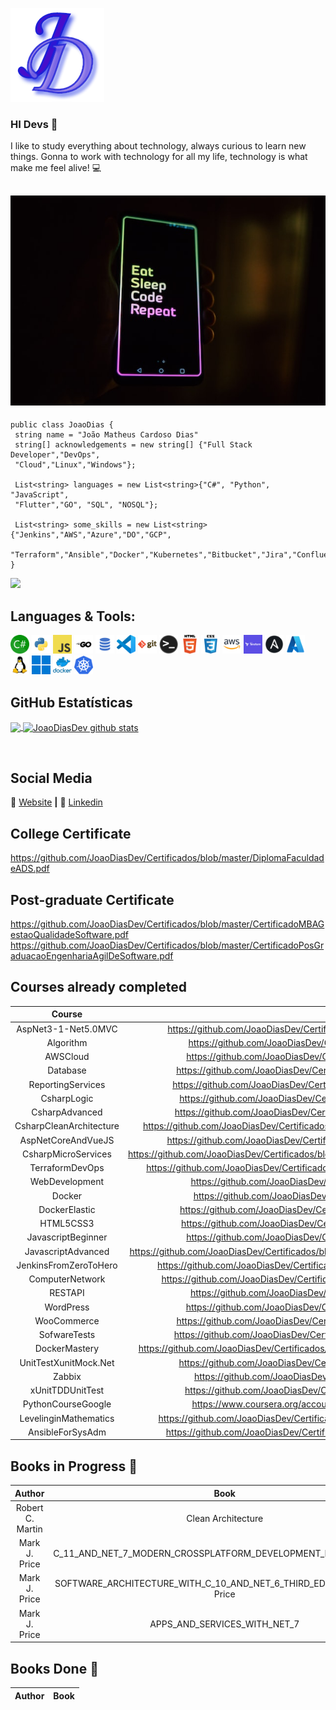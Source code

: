 [![Header](https://github.com/JoaoDiasDev/JoaoDiasDev/blob/main/logoX1.png "Header")](https://github.com/joaodiasdev/)

### HI Devs 👋

I like to study everything about technology, always curious to learn new things. Gonna to work with technology for all my life, technology is what make me feel alive! 💻

## <img alt="about-me" src="https://github.com/JoaoDiasDev/ResourcesGeralParaProjetos/blob/master/JoaoDiasDev/Readme/resources/about-me-section.jpg?raw=true" />

```Csharp
public class JoaoDias {
 string name = "João Matheus Cardoso Dias"
 string[] acknowledgements = new string[] {"Full Stack Developer","DevOps",
 "Cloud","Linux","Windows"};

 List<string> languages = new List<string>{"C#", "Python", "JavaScript",
 "Flutter","GO", "SQL", "NOSQL"};

 List<string> some_skills = new List<string>{"Jenkins","AWS","Azure","DO","GCP",
 "Terraform","Ansible","Docker","Kubernetes","Bitbucket","Jira","Confluence"}
}
```
<img width="300" src="https://media.giphy.com/media/iGpHt2H22k1orjgT9b/giphy.gif" />

## **Languages & Tools:**  

<code><img height="30" src="https://raw.githubusercontent.com/github/explore/80688e429a7d4ef2fca1e82350fe8e3517d3494d/topics/csharp/csharp.png"></code>
<code><img height="30" src="https://raw.githubusercontent.com/github/explore/80688e429a7d4ef2fca1e82350fe8e3517d3494d/topics/python/python.png"></code>
<code><img height="30" src="https://raw.githubusercontent.com/github/explore/80688e429a7d4ef2fca1e82350fe8e3517d3494d/topics/javascript/javascript.png"></code>
<code><img height="30" src="https://raw.githubusercontent.com/github/explore/80688e429a7d4ef2fca1e82350fe8e3517d3494d/topics/go/go.png"></code>
<code><img height="30" src="https://raw.githubusercontent.com/github/explore/80688e429a7d4ef2fca1e82350fe8e3517d3494d/topics/sql/sql.png"></code>
<code><img height="30" src="https://raw.githubusercontent.com/github/explore/80688e429a7d4ef2fca1e82350fe8e3517d3494d/topics/visual-studio-code/visual-studio-code.png"></code>
<code><img height="30" src="https://raw.githubusercontent.com/github/explore/80688e429a7d4ef2fca1e82350fe8e3517d3494d/topics/git/git.png"></code>
<code><img height="30" src="https://raw.githubusercontent.com/github/explore/80688e429a7d4ef2fca1e82350fe8e3517d3494d/topics/terminal/terminal.png"></code>
<code><img height="30" src="https://raw.githubusercontent.com/github/explore/80688e429a7d4ef2fca1e82350fe8e3517d3494d/topics/html/html.png"></code>
<code><img height="30" src="https://raw.githubusercontent.com/github/explore/80688e429a7d4ef2fca1e82350fe8e3517d3494d/topics/css/css.png"></code>
<code><img height="30" src="https://raw.githubusercontent.com/github/explore/fbceb94436312b6dacde68d122a5b9c7d11f9524/topics/aws/aws.png"></code>
<code><img height="30" src="https://raw.githubusercontent.com/github/explore/80688e429a7d4ef2fca1e82350fe8e3517d3494d/topics/terraform/terraform.png"></code>
<code><img height="30" src="https://raw.githubusercontent.com/github/explore/80688e429a7d4ef2fca1e82350fe8e3517d3494d/topics/ansible/ansible.png"></code>
<code><img height="30" src="https://raw.githubusercontent.com/github/explore/eaef8552d8b082ffafe2bfc8a5023d47da904aac/topics/azure/azure.png"></code>
<code><img height="30" src="https://raw.githubusercontent.com/github/explore/80688e429a7d4ef2fca1e82350fe8e3517d3494d/topics/linux/linux.png"></code>
<code><img height="30" src="https://raw.githubusercontent.com/github/explore/379d49236d826364be968345e0a085d044108cff/topics/windows/windows.png"></code>
<code><img height="30" src="https://raw.githubusercontent.com/github/explore/80688e429a7d4ef2fca1e82350fe8e3517d3494d/topics/docker/docker.png"></code>
<code><img height="30" src="https://raw.githubusercontent.com/github/explore/01ea2a586e5da744792d0ccfce2f68b861f29301/topics/kubernetes/kubernetes.png"></code>

## **GitHub Estatísticas**

<a href="https://github.com/joaodiasdev">
  <img align="center" src="https://github-readme-stats.vercel.app/api/top-langs/?username=joaodiasdev&theme=nightowl&hide_langs_below=1" />
</a>

<a href="https://github.com/joaodiasdev">
 <img align="center" src="https://github-readme-stats.vercel.app/api?username=joaodiasdev&show_icons=true&theme=nightowl&line_height=27" alt="JoaoDiasDev github stats"/>
</a>

[website]: https://joaodiasdev.com/
[linkedin]: https://www.linkedin.com/in/jo%C3%A3o-matheus-cardoso-dias-29636220a/
<br>

## Social Media

🏡 [Website][website] **|** 
👔 [Linkedin][linkedin]

## College Certificate
https://github.com/JoaoDiasDev/Certificados/blob/master/DiplomaFaculdadeADS.pdf

## Post-graduate Certificate
https://github.com/JoaoDiasDev/Certificados/blob/master/CertificadoMBAGestaoQualidadeSoftware.pdf
https://github.com/JoaoDiasDev/Certificados/blob/master/CertificadoPosGraduacaoEngenhariaAgilDeSoftware.pdf

## Courses already completed

|       Course           |                            Certificate                                                                      |
|:----------------------:|:-----------------------------------------------------------------------------------------------------------:|
|  AspNet3-1-Net5.0MVC   | https://github.com/JoaoDiasDev/Certificados/blob/master/CertificadoAspNet3-1-Net5.0.pdf                     |
|     Algorithm          | https://github.com/JoaoDiasDev/Certificados/blob/master/CertificadoAlgoritmo.pdf                            |
|      AWSCloud          | https://github.com/JoaoDiasDev/Certificados/blob/master/CertificadoAWSCloud.pdf                             |
|      Database          | https://github.com/JoaoDiasDev/Certificados/blob/master/CertificadoBancoDeDados.pdf                         |
| ReportingServices      | https://github.com/JoaoDiasDev/Certificados/blob/master/CertificadoReportingService.pdf                     |
|    CsharpLogic         | https://github.com/JoaoDiasDev/Certificados/blob/master/CertificadoCsharpLogica.pdf                         |
|    CsharpAdvanced      | https://github.com/JoaoDiasDev/Certificados/blob/master/CertificadoCsharpIntermed.pdf                       |
| CsharpCleanArchitecture| https://github.com/JoaoDiasDev/Certificados/blob/master/CertificadoArchitectureCsharpAspNetCore.pdf         |
| AspNetCoreAndVueJS     | https://github.com/JoaoDiasDev/Certificados/blob/master/CertificadoAspNetCoreEVueJS.pdf                     |
| CsharpMicroServices    | https://github.com/JoaoDiasDev/Certificados/blob/master/CertificadoMicroServicesNet6.0RabbitMQeOcelot.pdf   |
|  TerraformDevOps       | https://github.com/JoaoDiasDev/Certificados/blob/master/CertificadoTerraformAWSSREIACDevOps.pdf             |
|   WebDevelopment       | https://github.com/JoaoDiasDev/Certificados/blob/master/CertificadoDevWeb.pdf                               |
|       Docker           | https://github.com/JoaoDiasDev/Certificados/blob/master/CertificadoDocker.pdf                               |
|   DockerElastic        | https://github.com/JoaoDiasDev/Certificados/blob/master/CertificadoDockerElastic.pdf                        |
|     HTML5CSS3          | https://github.com/JoaoDiasDev/Certificados/blob/master/CertificadoHTML5CSS3.pdf                            |
| JavascriptBeginner     | https://github.com/JoaoDiasDev/Certificados/blob/master/CertificadoJavaScript.pdf                           |
| JavascriptAdvanced     | https://github.com/JoaoDiasDev/Certificados/blob/master/CertificadoJavascriptAvan%C3%A7adoFullStack.pdf     |
| JenkinsFromZeroToHero  | https://github.com/JoaoDiasDev/Certificados/blob/master/CertificadoJenkinsFromZeroToHero.pdf                |
| ComputerNetwork        | https://github.com/JoaoDiasDev/Certificados/blob/master/CertificadoRedeDeComputadores.pdf                   |
|      RESTAPI           | https://github.com/JoaoDiasDev/Certificados/blob/master/CertificadoRESTAPI.pdf                              |
|     WordPress          | https://github.com/JoaoDiasDev/Certificados/blob/master/CertificadoWordPress.pdf                            |
|    WooCommerce         | https://github.com/JoaoDiasDev/Certificados/blob/master/CertificadoWooCommerce.pdf                          |
|    SofwareTests        | https://github.com/JoaoDiasDev/Certificados/blob/master/CertificadoTestesSoftwares.pdf                      |
|    DockerMastery       | https://github.com/JoaoDiasDev/Certificados/blob/master/CertificadoDockerMasterySwarmKubernetes.pdf         |
|  UnitTestXunitMock.Net | https://github.com/JoaoDiasDev/Certificados/blob/master/CertificadoXunitMockNet.pdf                         |
|      Zabbix            | https://github.com/JoaoDiasDev/Certificados/blob/master/CertificadoZabbix.pdf                               |
|  xUnitTDDUnitTest      | https://github.com/JoaoDiasDev/Certificados/blob/master/CertificadoTDDDotNet.pdf                            |
|  PythonCourseGoogle    | https://www.coursera.org/account/accomplishments/certificate/HYPZGU9SFBK3                                   |
|  LevelinginMathematics | https://github.com/JoaoDiasDev/Certificados/blob/master/CertificadoNivelamentoMatematica.pdf                |
|  AnsibleForSysAdm      |  https://github.com/JoaoDiasDev/Certificados/blob/master/CertificadoAnsibleParaSysADM.pdf                   |

## Books in Progress 📖

|       Author           |                            Book                                           |
|:----------------------:|:-------------------------------------------------------------------------:|
|    Robert C. Martin    |  Clean Architecture                                                       |
|    Mark J. Price       |  C_11_AND_NET_7_MODERN_CROSSPLATFORM_DEVELOPMENT_FUNDAMENTALS             |
|    Mark J. Price       |  SOFTWARE_ARCHITECTURE_WITH_C_10_AND_NET_6_THIRD_EDITION by Mark J. Price |
|    Mark J. Price       |  APPS_AND_SERVICES_WITH_NET_7                                             |

## Books Done 📘 

|       Author           |                            Book                                           |
|:----------------------:|:-------------------------------------------------------------------------:|
